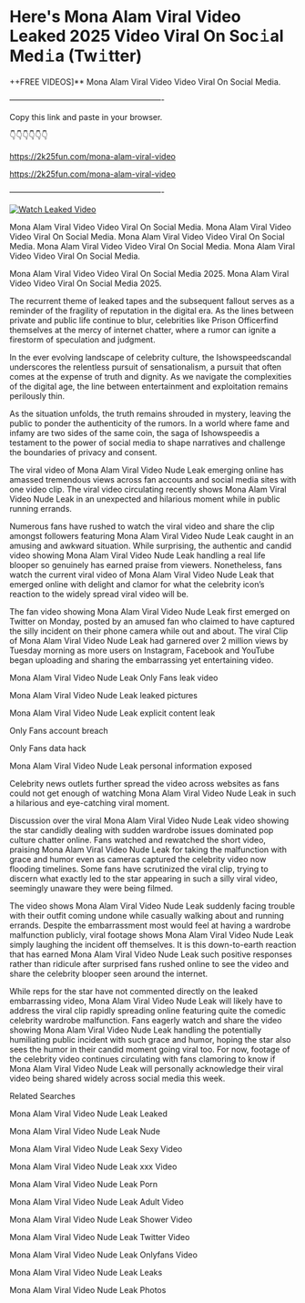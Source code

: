 # Here's Mona Alam Viral Video Leaked 2025 Video Viral On Soc𝚒al Med𝚒a (Tw𝚒tter)

++FREE VIDEOS]** Mona Alam Viral Video Video Viral On Social Media.

———————————————————-

Copy this link and paste in your browser.

👇👇👇👇👇👇

https://2k25fun.com/mona-alam-viral-video

https://2k25fun.com/mona-alam-viral-video

———————————————————-

[![Watch Leaked Video](https://miro.medium.com/v2/resize:fit:828/format:webp/1*cilzJN44JGOrTw9NJCrNHA.gif "Watch Leaked Video")](https://2k25fun.com/mona-alam-viral-video)

Mona Alam Viral Video Video Viral On Social Media. Mona Alam Viral Video Video Viral On Social Media. Mona Alam Viral Video Video Viral On Social Media. Mona Alam Viral Video Video Viral On Social Media. Mona Alam Viral Video Video Viral On Social Media.

Mona Alam Viral Video Video Viral On Social Media 2025. Mona Alam Viral Video Video Viral On Social Media 2025.

The recurrent theme of leaked tapes and the subsequent fallout serves as a reminder of the fragility of reputation in the digital era. As the lines between private and public life continue to blur, celebrities like Prison Officerfind themselves at the mercy of internet chatter, where a rumor can ignite a firestorm of speculation and judgment.

In the ever evolving landscape of celebrity culture, the Ishowspeedscandal underscores the relentless pursuit of sensationalism, a pursuit that often comes at the expense of truth and dignity. As we navigate the complexities of the digital age, the line between entertainment and exploitation remains perilously thin.

As the situation unfolds, the truth remains shrouded in mystery, leaving the public to ponder the authenticity of the rumors. In a world where fame and infamy are two sides of the same coin, the saga of Ishowspeedis a testament to the power of social media to shape narratives and challenge the boundaries of privacy and consent.

The viral video of Mona Alam Viral Video Nude Leak emerging online has amassed tremendous views across fan accounts and social media sites with one video clip. The viral video circulating recently shows Mona Alam Viral Video Nude Leak in an unexpected and hilarious moment while in public running errands.

Numerous fans have rushed to watch the viral video and share the clip amongst followers featuring Mona Alam Viral Video Nude Leak caught in an amusing and awkward situation. While surprising, the authentic and candid video showing Mona Alam Viral Video Nude Leak handling a real life blooper so genuinely has earned praise from viewers. Nonetheless, fans watch the current viral video of Mona Alam Viral Video Nude Leak that emerged online with delight and clamor for what the celebrity icon’s reaction to the widely spread viral video will be.

The fan video showing Mona Alam Viral Video Nude Leak first emerged on Twitter on Monday, posted by an amused fan who claimed to have captured the silly incident on their phone camera while out and about. The viral Clip of Mona Alam Viral Video Nude Leak had garnered over 2 million views by Tuesday morning as more users on Instagram, Facebook and YouTube began uploading and sharing the embarrassing yet entertaining video.

Mona Alam Viral Video Nude Leak Only Fans leak video

Mona Alam Viral Video Nude Leak leaked pictures

Mona Alam Viral Video Nude Leak explicit content leak

Only Fans account breach

Only Fans data hack

Mona Alam Viral Video Nude Leak personal information exposed

Celebrity news outlets further spread the video across websites as fans could not get enough of watching Mona Alam Viral Video Nude Leak in such a hilarious and eye-catching viral moment.

Discussion over the viral Mona Alam Viral Video Nude Leak video showing the star candidly dealing with sudden wardrobe issues dominated pop culture chatter online. Fans watched and rewatched the short video, praising Mona Alam Viral Video Nude Leak for taking the malfunction with grace and humor even as cameras captured the celebrity video now flooding timelines. Some fans have scrutinized the viral clip, trying to discern what exactly led to the star appearing in such a silly viral video, seemingly unaware they were being filmed.

The video shows Mona Alam Viral Video Nude Leak suddenly facing trouble with their outfit coming undone while casually walking about and running errands. Despite the embarrassment most would feel at having a wardrobe malfunction publicly, viral footage shows Mona Alam Viral Video Nude Leak simply laughing the incident off themselves. It is this down-to-earth reaction that has earned Mona Alam Viral Video Nude Leak such positive responses rather than ridicule after surprised fans rushed online to see the video and share the celebrity blooper seen around the internet.

While reps for the star have not commented directly on the leaked embarrassing video, Mona Alam Viral Video Nude Leak will likely have to address the viral clip rapidly spreading online featuring quite the comedic celebrity wardrobe malfunction. Fans eagerly watch and share the video showing Mona Alam Viral Video Nude Leak handling the potentially humiliating public incident with such grace and humor, hoping the star also sees the humor in their candid moment going viral too. For now, footage of the celebrity video continues circulating with fans clamoring to know if Mona Alam Viral Video Nude Leak will personally acknowledge their viral video being shared widely across social media this week.

Related Searches

Mona Alam Viral Video Nude Leak Leaked

Mona Alam Viral Video Nude Leak Nude

Mona Alam Viral Video Nude Leak Sexy Video

Mona Alam Viral Video Nude Leak xxx Video

Mona Alam Viral Video Nude Leak Porn

Mona Alam Viral Video Nude Leak Adult Video

Mona Alam Viral Video Nude Leak Shower Video

Mona Alam Viral Video Nude Leak Twitter Video

Mona Alam Viral Video Nude Leak Onlyfans Video

Mona Alam Viral Video Nude Leak Leaks

Mona Alam Viral Video Nude Leak Photos